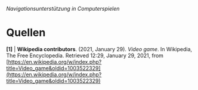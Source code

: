 *Navigationsunterstützung in Computerspielen*
# Quellen

<a name="1"></a>**[1]** | **Wikipedia contributors**. (2021, January 29). *Video game*. In Wikipedia, The Free Encyclopedia. Retrieved 12:29, January 29, 2021, from [https://en.wikipedia.org/w/index.php?title=Video_game&oldid=1003522329](https://en.wikipedia.org/w/index.php?title=Video_game&oldid=1003522329)